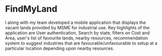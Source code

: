 # FindMyLand
I along with my team developed a mobile application that displays the vacant lands provided by MSME for industrial use. Key highlights of the application are User authentication, Search by state, filters on Cost and Area, user's list of favourite lands, nearby resources, recommendation system to suggest industries that are favourable/unfavourable to setup at a particular location depending upon nearby resources.
